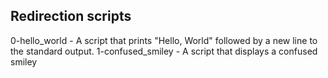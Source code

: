 ## Redirection scripts

0-hello_world - A script that prints "Hello, World" followed by a new line to the standard output.
1-confused_smiley - A script that displays a confused smiley
